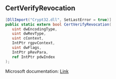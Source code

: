 ## CertVerifyRevocation

```csharp
[DllImport("Crypt32.dll", SetLastError = true)]
public static extern bool CertVerifyRevocation(
   uint dwEncodingType,
   uint dwRevType,
   uint cContext,
   IntPtr rgpvContext,
   uint dwFlags,
   IntPtr pRevPara,
   ref IntPtr pdwIndex
);
```

Microsoft documentation: [Link](https://docs.microsoft.com/en-us/windows/win32/api/wincrypt/nf-wincrypt-certverifyrevocation)
